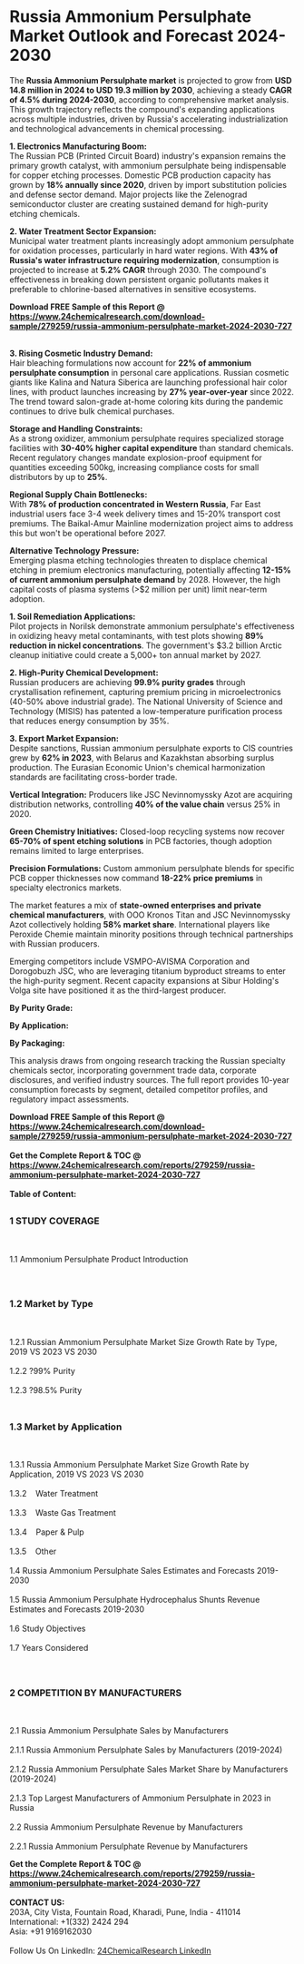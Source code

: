 <h1>Russia Ammonium Persulphate Market Outlook and Forecast 2024-2030</h1><p>The <strong>Russia Ammonium Persulphate market</strong> is projected to grow from <strong>USD 14.8 million in 2024 to USD 19.3 million by 2030</strong>, achieving a steady <strong>CAGR of 4.5% during 2024-2030</strong>, according to comprehensive market analysis. This growth trajectory reflects the compound's expanding applications across multiple industries, driven by Russia's accelerating industrialization and technological advancements in chemical processing.</p><p><strong>1. Electronics Manufacturing Boom:</strong><br>
The Russian PCB (Printed Circuit Board) industry's expansion remains the primary growth catalyst, with ammonium persulphate being indispensable for copper etching processes. Domestic PCB production capacity has grown by <strong>18% annually since 2020</strong>, driven by import substitution policies and defense sector demand. Major projects like the Zelenograd semiconductor cluster are creating sustained demand for high-purity etching chemicals.</p><p><strong>2. Water Treatment Sector Expansion:</strong><br>
Municipal water treatment plants increasingly adopt ammonium persulphate for oxidation processes, particularly in hard water regions. With <strong>43% of Russia's water infrastructure requiring modernization</strong>, consumption is projected to increase at <strong>5.2% CAGR</strong> through 2030. The compound's effectiveness in breaking down persistent organic pollutants makes it preferable to chlorine-based alternatives in sensitive ecosystems.</p><div><b>Download FREE Sample of this Report @ 
            <a href="https://www.24chemicalresearch.com/download-sample/279259/russia-ammonium-persulphate-market-2024-2030-727">
            https://www.24chemicalresearch.com/download-sample/279259/russia-ammonium-persulphate-market-2024-2030-727</a></b></div><br><p><strong>3. Rising Cosmetic Industry Demand:</strong><br>
Hair bleaching formulations now account for <strong>22% of ammonium persulphate consumption</strong> in personal care applications. Russian cosmetic giants like Kalina and Natura Siberica are launching professional hair color lines, with product launches increasing by <strong>27% year-over-year</strong> since 2022. The trend toward salon-grade at-home coloring kits during the pandemic continues to drive bulk chemical purchases.</p><p><strong>Storage and Handling Constraints:</strong><br>
As a strong oxidizer, ammonium persulphate requires specialized storage facilities with <strong>30-40% higher capital expenditure</strong> than standard chemicals. Recent regulatory changes mandate explosion-proof equipment for quantities exceeding 500kg, increasing compliance costs for small distributors by up to <strong>25%</strong>.</p><p><strong>Regional Supply Chain Bottlenecks:</strong><br>
With <strong>78% of production concentrated in Western Russia</strong>, Far East industrial users face 3-4 week delivery times and 15-20% transport cost premiums. The Baikal-Amur Mainline modernization project aims to address this but won't be operational before 2027.</p><p><strong>Alternative Technology Pressure:</strong><br>
Emerging plasma etching technologies threaten to displace chemical etching in premium electronics manufacturing, potentially affecting <strong>12-15% of current ammonium persulphate demand</strong> by 2028. However, the high capital costs of plasma systems (&gt;$2 million per unit) limit near-term adoption.</p><p><strong>1. Soil Remediation Applications:</strong><br>
Pilot projects in Norilsk demonstrate ammonium persulphate's effectiveness in oxidizing heavy metal contaminants, with test plots showing <strong>89% reduction in nickel concentrations</strong>. The government's $3.2 billion Arctic cleanup initiative could create a 5,000+ ton annual market by 2027.</p><p><strong>2. High-Purity Chemical Development:</strong><br>
Russian producers are achieving <strong>99.9% purity grades</strong> through crystallisation refinement, capturing premium pricing in microelectronics (40-50% above industrial grade). The National University of Science and Technology (MISIS) has patented a low-temperature purification process that reduces energy consumption by 35%.</p><p><strong>3. Export Market Expansion:</strong><br>
Despite sanctions, Russian ammonium persulphate exports to CIS countries grew by <strong>62% in 2023</strong>, with Belarus and Kazakhstan absorbing surplus production. The Eurasian Economic Union's chemical harmonization standards are facilitating cross-border trade.</p><p><strong>Vertical Integration:</strong> Producers like JSC Nevinnomyssky Azot are acquiring distribution networks, controlling <strong>40% of the value chain</strong> versus 25% in 2020.</p><p><strong>Green Chemistry Initiatives:</strong> Closed-loop recycling systems now recover <strong>65-70% of spent etching solutions</strong> in PCB factories, though adoption remains limited to large enterprises.</p><p><strong>Precision Formulations:</strong> Custom ammonium persulphate blends for specific PCB copper thicknesses now command <strong>18-22% price premiums</strong> in specialty electronics markets.</p><p>The market features a mix of <strong>state-owned enterprises and private chemical manufacturers</strong>, with OOO Kronos Titan and JSC Nevinnomyssky Azot collectively holding <strong>58% market share</strong>. International players like Peroxide Chemie maintain minority positions through technical partnerships with Russian producers.</p><p>Emerging competitors include VSMPO-AVISMA Corporation and Dorogobuzh JSC, who are leveraging titanium byproduct streams to enter the high-purity segment. Recent capacity expansions at Sibur Holding's Volga site have positioned it as the third-largest producer.</p><p><strong>By Purity Grade:</strong></p><p><strong>By Application:</strong></p><p><strong>By Packaging:</strong></p><p>This analysis draws from ongoing research tracking the Russian specialty chemicals sector, incorporating government trade data, corporate disclosures, and verified industry sources. The full report provides 10-year consumption forecasts by segment, detailed competitor profiles, and regulatory impact assessments.</p><div><b>Download FREE Sample of this Report @ 
            <a href="https://www.24chemicalresearch.com/download-sample/279259/russia-ammonium-persulphate-market-2024-2030-727">
            https://www.24chemicalresearch.com/download-sample/279259/russia-ammonium-persulphate-market-2024-2030-727</a></b></div><br><div><b>Get the Complete Report & TOC @ 
            <a href="https://www.24chemicalresearch.com/reports/279259/russia-ammonium-persulphate-market-2024-2030-727">
            https://www.24chemicalresearch.com/reports/279259/russia-ammonium-persulphate-market-2024-2030-727</a></b></div><br>
            <b>Table of Content:</b><p><h2><span style="font-size:16px"><strong>1 STUDY COVERAGE</strong></span></h2><br />
<p>1.1 Ammonium Persulphate Product Introduction</p><br />
<h2><span style="font-size:16px"><strong>1.2 Market by Type</strong></span></h2><br />
<p>1.2.1 Russian Ammonium Persulphate Market Size Growth Rate by Type, 2019 VS 2023 VS 2030<br /><br />
1.2.2 ?99% Purity&nbsp;&nbsp; &nbsp;<br /><br />
1.2.3 ?98.5% Purity<br /><br />
<h2><span style="font-size:16px"><strong>1.3 Market by Application</strong></span></h2><br />
<p>1.3.1 Russia Ammonium Persulphate Market Size Growth Rate by Application, 2019 VS 2023 VS 2030<br /><br />
1.3.2&nbsp;&nbsp; &nbsp;Water Treatment<br /><br />
1.3.3&nbsp;&nbsp; &nbsp;Waste Gas Treatment<br /><br />
1.3.4&nbsp;&nbsp; &nbsp;Paper & Pulp<br /><br />
1.3.5&nbsp;&nbsp; &nbsp;Other<br /><br />
1.4 Russia Ammonium Persulphate Sales Estimates and Forecasts 2019-2030<br /><br />
1.5 Russia Ammonium Persulphate Hydrocephalus Shunts Revenue Estimates and Forecasts 2019-2030<br /><br />
1.6 Study Objectives<br /><br />
1.7 Years Considered</p><br />
<h2><span style="font-size:16px"><strong>2 COMPETITION BY MANUFACTURERS</strong></span></h2><br />
<p>2.1 Russia Ammonium Persulphate Sales by Manufacturers<br /><br />
2.1.1 Russia Ammonium Persulphate Sales by Manufacturers (2019-2024)<br /><br />
2.1.2 Russia Ammonium Persulphate Sales Market Share by Manufacturers (2019-2024)<br /><br />
2.1.3 Top Largest Manufacturers of Ammonium Persulphate in 2023 in Russia<br /><br />
2.2 Russia Ammonium Persulphate Revenue by Manufacturers<br /><br />
2.2.1 Russia Ammonium Persulphate Revenue by Manufacturers </p><div><b>Get the Complete Report & TOC @ 
            <a href="https://www.24chemicalresearch.com/reports/279259/russia-ammonium-persulphate-market-2024-2030-727">
            https://www.24chemicalresearch.com/reports/279259/russia-ammonium-persulphate-market-2024-2030-727</a></b></div><br><b>CONTACT US:</b><br>
            203A, City Vista, Fountain Road, Kharadi, Pune, India - 411014<br>
            International: +1(332) 2424 294<br>
            Asia: +91 9169162030 <br><br>
            Follow Us On LinkedIn: <a href="https://www.linkedin.com/company/24chemicalresearch/">24ChemicalResearch LinkedIn</a>
